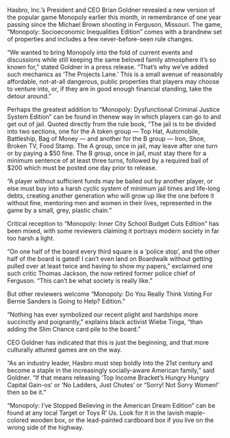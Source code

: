 Hasbro, Inc.’s President and CEO Brian Goldner revealed a new version of the popular game Monopoly earlier this month, in remembrance of one year passing since the Michael Brown shooting in Ferguson, Missouri. The game, “Monopoly: Socioeconomic Inequalities Edition” comes with a brandnew set of properties and includes a few never-before-seen rule changes.

“We wanted to bring Monopoly into the fold of current events and discussions while still keeping the same beloved family atmosphere it’s so known for,” stated Goldner in a press release. “That’s why we’ve added such mechanics as ‘The Projects Lane.’ This is a small avenue of reasonably affordable, not-at-all dangerous, public properties that players may choose to venture into, or, if they are in good enough financial standing, take the detour around.”

Perhaps the greatest addition to “Monopoly: Dysfunctional Criminal Justice System Edition” can be found in thenew way in which players can go to and get out of jail. Quoted directly from the rule book, “The jail is to be divided into two sections, one for the A token group — Top Hat, Automobile, Battleship, Bag of Money — and another for the B group — Iron, Shoe, Broken TV, Food Stamp. The A group, once in jail, may leave after one turn or by paying a $50 fine. The B group, once in jail, must stay there for a minimum sentence of at least three turns, followed by a required bail of $200 which must be posted one day prior to release.

“A player without sufficient funds may be bailed out by another player, or else must buy into a harsh cyclic system of minimum jail times and life-long debts, creating another generation who will grow up like the one before it without fine, mentoring men and women in their lives, represented in the game by a small, grey, plastic chain.”

Critical reception to “Monopoly: Inner City School Budget Cuts Edition” has been mixed, with some reviewers claiming it portrays modern society in far too harsh a light.

“On one half of the board every third square is a ‘police stop’, and the other half of the board is gated! I can’t even land on Boardwalk without getting pulled over at least twice and having to show my papers,” exclaimed one such critic Thomas Jackson, the now retired former police chief of Ferguson. “This can’t be what society is really like.”

But other reviewers welcome “Monopoly: Do You Really Think Voting For Bernie Sanders is Going to Help? Edition.”

“Nothing has ever symbolized our recent plight and hardships more succinctly and poignantly,” explains black activist Wiebe Tinga, “than adding the Slim Chance card pile to the board.”

CEO Goldner has indicated that this is just the beginning, and that more culturally attuned games are on the way.

“As an industry leader, Hasbro must step boldly into the 21st century and become a staple in the increasingly socially-aware American family,” said Goldner. “If that means releasing ‘Top Income Bracket’s Hungry Hungry Capital Gain-os’ or ‘No Ladders, Just Chutes’ or “Sorry! Not Sorry Women!’ then so be it.”

“Monopoly: I’ve Stopped Believing in the American Dream Edition” can be found at any local Target or Toys R’ Us. Look for it in the lavish maple-colored wooden box, or the lead-painted cardboard box if you live on the wrong side of the highway.
